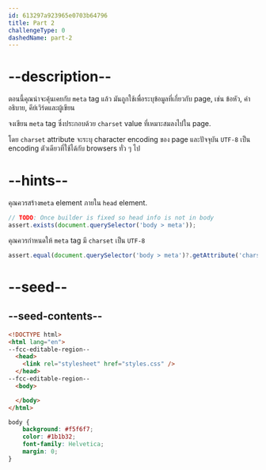 ```yaml
---
id: 613297a923965e0703b64796
title: Part 2
challengeType: 0
dashedName: part-2
---
```


# --description--

ตอนนี้คุณน่าจะคุ้นเคยกับ `meta` tag แล้ว มันถูกใช้เพื่อระบุข้อมูลที่เกี่ยวกับ page, เช่น ข้อหัว, คำอธิบาย, คีย์เวิร์ดและผู้เขียน

จงเขียน `meta` tag ซึ่งประกอบด้วย `charset` value ที่เหมาะสมลงไปใน page.

โดย `charset` attribute จะระบุ character encoding ของ page และปัจจุบัน `UTF-8` เป็น encoding ตัวเดียวที่ใช้ได้กับ browsers ทั่ว ๆ ไป

# --hints--

คุณควรสร้าง`meta` element ภายใน `head` element.

```js
// TODO: Once builder is fixed so head info is not in body
assert.exists(document.querySelector('body > meta'));
```

คุณควรกำหนดให้ `meta` tag มี `charset` เป็น `UTF-8`

```js
assert.equal(document.querySelector('body > meta')?.getAttribute('charset'), 'UTF-8');
```

# --seed--

## --seed-contents--

```html
<!DOCTYPE html>
<html lang="en">
--fcc-editable-region--
  <head>
    <link rel="stylesheet" href="styles.css" />
  </head>
--fcc-editable-region--
  <body>

  </body>
</html>

```

```css
body {
	background: #f5f6f7;
	color: #1b1b32;
	font-family: Helvetica;
	margin: 0;
}
```
